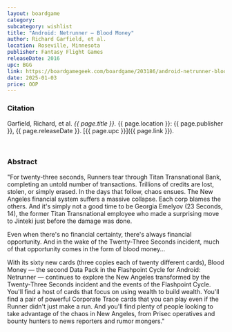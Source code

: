```yaml
---
layout: boardgame
category:
subcategory: wishlist
title: "Android: Netrunner – Blood Money"
author: Richard Garfield, et al.
location: Roseville, Minnesota
publisher: Fantasy Flight Games
releaseDate: 2016
upc: BGG
link: https://boardgamegeek.com/boardgame/203186/android-netrunner-blood-money
date: 2025-01-03
price: OOP
---
```


### Citation

Garfield, Richard, et al. *{{ page.title }}.* {{ page.location }}: {{ page.publisher }}, {{ page.releaseDate }}. [{{ page.upc }}]({{ page.link }}).

<br>


### Abstract

"For twenty-three seconds, Runners tear through Titan Transnational Bank, completing an untold number of transactions. Trillions of credits are lost, stolen, or simply erased. In the days that follow, chaos ensues. The New Angeles financial system suffers a massive collapse. Each corp blames the others. And it's simply not a good time to be Georgia Emelyov (23 Seconds, 14), the former Titan Transnational employee who made a surprising move to Jinteki just before the damage was done.

Even when there's no financial certainty, there's always financial opportunity. And in the wake of the Twenty-Three Seconds incident, much of that opportunity comes in the form of blood money...

With its sixty new cards (three copies each of twenty different cards), Blood Money — the second Data Pack in the Flashpoint Cycle for Android: Netrunner — continues to explore the New Angeles transformed by the Twenty-Three Seconds incident and the events of the Flashpoint Cycle. You'll find a host of cards that focus on using wealth to build wealth. You'll find a pair of powerful Corporate Trace cards that you can play even if the Runner didn't just make a run. And you'll find plenty of people looking to take advantage of the chaos in New Angeles, from Prisec operatives and bounty hunters to news reporters and rumor mongers."
